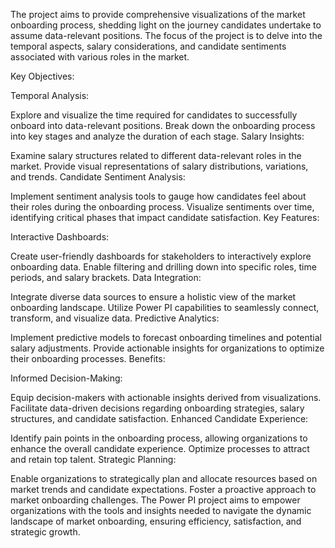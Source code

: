 The  project aims to provide comprehensive visualizations of the market onboarding process, shedding light on the journey candidates undertake to assume data-relevant positions. The focus of the project is to delve into the temporal aspects, salary considerations, and candidate sentiments associated with various roles in the market.

Key Objectives:

Temporal Analysis:

Explore and visualize the time required for candidates to successfully onboard into data-relevant positions.
Break down the onboarding process into key stages and analyze the duration of each stage.
Salary Insights:

Examine salary structures related to different data-relevant roles in the market.
Provide visual representations of salary distributions, variations, and trends.
Candidate Sentiment Analysis:

Implement sentiment analysis tools to gauge how candidates feel about their roles during the onboarding process.
Visualize sentiments over time, identifying critical phases that impact candidate satisfaction.
Key Features:

Interactive Dashboards:

Create user-friendly dashboards for stakeholders to interactively explore onboarding data.
Enable filtering and drilling down into specific roles, time periods, and salary brackets.
Data Integration:

Integrate diverse data sources to ensure a holistic view of the market onboarding landscape.
Utilize Power PI capabilities to seamlessly connect, transform, and visualize data.
Predictive Analytics:

Implement predictive models to forecast onboarding timelines and potential salary adjustments.
Provide actionable insights for organizations to optimize their onboarding processes.
Benefits:

Informed Decision-Making:

Equip decision-makers with actionable insights derived from visualizations.
Facilitate data-driven decisions regarding onboarding strategies, salary structures, and candidate satisfaction.
Enhanced Candidate Experience:

Identify pain points in the onboarding process, allowing organizations to enhance the overall candidate experience.
Optimize processes to attract and retain top talent.
Strategic Planning:

Enable organizations to strategically plan and allocate resources based on market trends and candidate expectations.
Foster a proactive approach to market onboarding challenges.
The Power PI project aims to empower organizations with the tools and insights needed to navigate the dynamic landscape of market onboarding, ensuring efficiency, satisfaction, and strategic growth.
